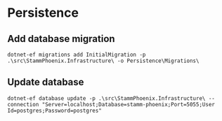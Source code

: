 # Persistence

## Add database migration

```
dotnet-ef migrations add InitialMigration -p .\src\StammPhoenix.Infrastructure\ -o Persistence\Migrations\
```

## Update database
```
dotnet-ef database update -p .\src\StammPhoenix.Infrastructure\ --connection "Server=localhost;Database=stamm-phoenix;Port=5055;User Id=postgres;Password=postgres"
```

